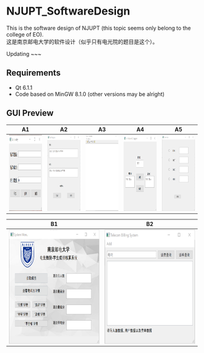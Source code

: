 # NJUPT_SoftwareDesign

This is the software design of NJUPT (this topic seems only belong to the college of EO).  
这是南京邮电大学的软件设计（似乎只有电光院的题目是这个）。  

Updating ~~~

## Requirements
* Qt 6.1.1
* Code based on MinGW 8.1.0 (other versions may be alright)

## GUI Preview
|A1|A2|A3|A4|A5|  
|:----:|:----:|:----:|:----:|:----:|
|<img src="https://github.com/Fater20/NJUPT_SoftwareDesign/blob/main/image/A1.png" width="300" height="200" />|<img src="https://github.com/Fater20/NJUPT_SoftwareDesign/blob/main/image/A2.png" width="300" height="200" />|<img src="https://github.com/Fater20/NJUPT_SoftwareDesign/blob/main/image/A3.png" width="300" height="200" />|<img src="https://github.com/Fater20/NJUPT_SoftwareDesign/blob/main/image/A4.png" width="300" height="200" />|<img src="https://github.com/Fater20/NJUPT_SoftwareDesign/blob/main/image/A5.png" width="300" height="200" />|

|B1|B2| 
|:----:|:----:|
|<img src="https://github.com/Fater20/NJUPT_SoftwareDesign/blob/main/image/B1.png" width="400" height="300" />|<img src="https://github.com/Fater20/NJUPT_SoftwareDesign/blob/main/image/B2.png" width="400" height="300" />|
